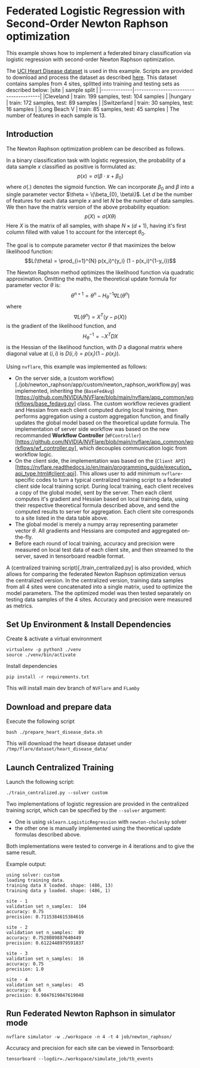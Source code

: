 # Federated Logistic Regression with Second-Order Newton Raphson optimization

This example shows how to implement a federated binary
classification via logistic regression with second-order Newton
Raphson optimization.

The [UCI Heart Disease
dataset](https://archive.ics.uci.edu/dataset/45/heart+disease) is
used in this example. Scripts are provided to download and process the
dataset as described
[here](https://github.com/owkin/FLamby/tree/main/flamby/datasets/fed_heart_disease). This
dataset contains samples from 4 sites, splitted into training and
testing sets as described below:
|site         | sample split                          |
|-------------|---------------------------------------|
|Cleveland    | train: 199 samples, test: 104 samples |
|hungary      | train: 172 samples, test: 89 samples  |
|Switzerland  | train: 30 samples, test: 16 samples   |
|Long Beach V | train: 85 samples, test: 45 samples   |
The number of features in each sample is 13.

## Introduction

The Newton Raphson optimization problem can be described as follows.

In a binary classification task with logistic regression, the
probability of a data sample $x$ classified as positive is formulated
as:
$$p(x) = \sigma(\beta \cdot x + \beta_{0})$$
where $\sigma(.)$ denotes the sigmoid function. We can incorporate
$\beta_{0}$ and $\beta$ into a single parameter vector $\theta =
\(\beta_{0}, \beta\)$. Let $d$ be the number
of features for each data sample $x$ and let $N$ be the number of data
samples. We then have the matrix version of the above probability
equation:
$$p(X) = \sigma( X \theta )$$
Here $X$ is the matrix of all samples, with shape $N \times (d+1)$,
having it's first column filled with value 1 to account for the
intercept $\theta_{0}$.

The goal is to compute parameter vector $\theta$ that maximizes the
below likelihood function:
$$L(\theta) = \prod_{i=1}^{N} p(x_i)^{y_i} (1 - p(x_i)^{1-y_i})$$

The Newton Raphson method optimizes the likelihood function via
quadratic approximation. Omitting the maths, the theoretical update
formula for parameter vector $\theta$ is:
$$\theta^{n+1} = \theta^{n} - H^{-1}_{\theta} \nabla L(\theta^{n})$$
where
$$\nabla L(\theta^{n}) = X^{T}(y - p(X))$$
is the gradient of the likelihood function, and
$$H^{-1}_{\theta} = -X^{T} D X$$
is the Hessian of the likelihood function, with $D$ a diagonal matrix
where diagonal value at $(i,i)$ is $D(i,i) = p(x_i) (1 - p(x_i))$.

Using `nvflare`, this example was implemented as follows:
- On the server side, a (custom
  workflow)[./job/newton_raphson/app/custom/newton_raphson_workflow.py]
  was implemented, inheriting the
  (`BaseFedAvg`)[https://github.com/NVIDIA/NVFlare/blob/main/nvflare/app_common/workflows/base_fedavg.py]
  class. The custom workflow recieves gradient and Hessian from each
  client computed during local training, then performs aggregation
  using a custom aggregation function, and finally updates the global
  model based on the theoretical update formula. The implementation of
  server side workflow was based on the new recommanded **Workflow
  Controller**
  (`WFController`)[https://github.com/NVIDIA/NVFlare/blob/main/nvflare/app_common/workflows/wf_controller.py],
  which decouples communication logic from workflow logic.
- On the client side, the implementation was based on the (`Client
  API`)[https://nvflare.readthedocs.io/en/main/programming_guide/execution_api_type.html#client-api]. This
  allows user to add minimum `nvflare`-specific codes to turn a
  typical centralized training script to a federated client side
  local training script. During local training, each client receives a
  copy of the global model, sent by the server. Then each client
  computes it's gradient and Hessian based on local training data,
  using their respective theoretical formula described above, and send
  the computed results to server for aggregation. Each client site
  corresponds to a site listed in the data table above.
- The global model is merely a numpy array representing parameter
  vector $\theta$. All gradients and Hessians are computed and
  aggregated on-the-fly.
- Before each round of local training, accuracy and precision were
  measured on local test data of each client site, and then streamed
  to the server, saved in tensorboard readble format.

A (centralized training script)[./train_centralized.py] is also
provided, which allows for comparing the federated Newton Raphson
optimization versus the centralized version. In the centralized
version, training data samples from all 4 sites were concatenated into a single
matrix, used to optimize the model parameters. The the optimized model
was then tested separately on testing data samples of the 4
sites. Accuracy and precision were measured as  metrics.

## Set Up Environment & Install Dependencies

Create & activate a virtual environment
```
virtualenv -p python3 ./venv
source ./venv/bin/activate
```

Install dependencies
```
pip install -r requirements.txt
```
This will install main dev branch of `NVFlare` and `FLamby`

## Download and prepare data

Execute the following script
```
bash ./prepare_heart_disease_data.sh
```
This will download the heart disease dataset under
`/tmp/flare/dataset/heart_disease_data/`

## Launch Centralized Training

Launch the following script:
```
./train_centralized.py --solver custom
```

Two implementations of logistic regression are provided in the
centralized training script, which can be specified by the `--solver`
argument:
- One is using `sklearn.LogisticRegression` with `newton-cholesky`
  solver
- the other one is manually implemented using the theoretical update
  formulas described above.

Both implementations were tested to converge in 4 iterations and to
give the same result.

Example output:
```
using solver: custom
loading training data.
training data X loaded. shape: (486, 13)
training data y loaded. shape: (486, 1)

site - 1
validation set n_samples:  104
accuracy: 0.75
precision: 0.7115384615384616

site - 2
validation set n_samples:  89
accuracy: 0.7528089887640449
precision: 0.6122448979591837

site - 3
validation set n_samples:  16
accuracy: 0.75
precision: 1.0

site - 4
validation set n_samples:  45
accuracy: 0.6
precision: 0.9047619047619048
```

## Run Federated Newton Raphson in simulator mode
```
nvflare simulator -w ./workspace -n 4 -t 4 job/newton_raphson/
```

Accuracy and precision for each site can be viewed in Tensorboard:
```
tensorboard --logdir=./workspace/simulate_job/tb_events
```
